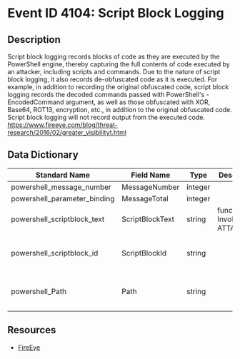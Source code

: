 # Event ID 4104: Script Block Logging

## Description
Script block logging records blocks of code as they are executed by the PowerShell engine, thereby capturing the full contents of code executed by an attacker, including scripts and commands. Due to the nature of script block logging, it also records de-obfuscated code as it is executed. For example, in addition to recording the original obfuscated code, script block logging records the decoded commands passed with PowerShell's -EncodedCommand argument, as well as those obfuscated with XOR, Base64, ROT13, encryption, etc., in addition to the original obfuscated code. Script block logging will not record output from the executed code. <a href="https://www.fireeye.com/blog/threat-research/2016/02/greater_visibilityt.html">https://www.fireeye.com/blog/threat-research/2016/02/greater_visibilityt.html</a>

## Data Dictionary
|Standard Name|Field Name|Type|Description|Sample Value|
|---|---|---|---|---|
|powershell_message_number|MessageNumber|integer||1|
|powershell_parameter_binding|MessageTotal|integer||1|
|powershell_scriptblock_text|ScriptBlockText|string|function Invoke-ATTACKAPI..||
|powershell_scriptblock_id|ScriptBlockId|string||1c97482f-51a2-4cf9-8abd-df9769b6e373|
|powershell_Path|Path|string||C:\Tools\Invoke-ATTACKAPI-master\Invoke-ATTACKAPI.ps1|

## Resources
* [FireEye](https://www.fireeye.com/blog/threat-research/2016/02/greater_visibilityt.html)
